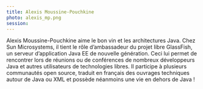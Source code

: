 ```yaml
---
title: Alexis Moussine-Pouchkine
photo: alexis_mp.png
session:
---
```


Alexis Moussine-Pouchkine aime le bon vin et les architectures Java. Chez Sun Microsystems, il tient le rôle d’ambassadeur du projet Iibre GlassFish, un serveur d’application Java EE de nouvelle génération. Ceci lui permet de rencontrer lors de réunions ou de conférences de nombreux développeurs Java et autres utilisateurs de technologies libres. Il participe à plusieurs communautés open source, traduit en français des ouvrages techniques autour de Java ou XML et possède néanmoins une vie en dehors de Java !
